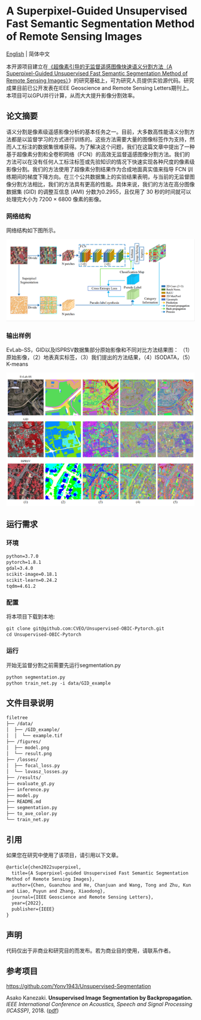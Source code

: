 # A Superpixel-Guided Unsupervised Fast Semantic Segmentation Method of Remote Sensing Images

[English](./README-zh_CN.md) | 简体中文 

本开源项目建立在[《超像素引导的无监督遥感图像快速语义分割方法（A Superpixel-Guided Unsupervised Fast Semantic Segmentation Method of Remote Sensing Images）](https://ieeexplore.ieee.org/document/9854897?source=authoralert)》的研究基础上，可为研究人员提供实验源代码。研究成果目前已公开发表在IEEE Geoscience and Remote Sensing Letters期刊上。本项目可以GPU并行计算，从而大大提升影像分割效率。

## 论文摘要
语义分割是像素级遥感影像分析的基本任务之一。目前，大多数高性能语义分割方法都是以监督学习的方式进行训练的。这些方法需要大量的图像标签作为支持，然而人工标注的数据集很难获得。为了解决这个问题，我们在这篇文章中提出了一种基于超像素分割和全卷积网络（FCN）的高效无监督遥感图像分割方法。我们的方法可以在没有任何人工标注标签或先验知识的情况下快速实现各种尺度的像素级影像分割。我们的方法使用了超像素分割结果作为合成地面真实值来指导 FCN 训练期间的梯度下降方向。在三个公共数据集上的实验结果表明，与当前的无监督图像分割方法相比，我们的方法具有更高的性能。具体来说，我们的方法在高分图像数据集 (GID) 的调整互信息 (AMI) 分数为0.2955，且仅用了 30 秒的时间就可以处理完大小为 7200 × 6800 像素的影像。

### 网络结构
网络结构如下图所示。

![alt text](figures/model.png)

### 输出样例
EvLab-SS，GID以及ISPRSV数据集部分原始影像和不同对比方法结果图： （1）原始影像，（2）地表真实标签，（3）我们提出的方法结果，（4）ISODATA，（5）K-means

![alt text](figures/result.png)

## 运行需求
### 环境
```
python=3.7.0
pytorch=1.8.1
gdal=3.4.0 
scikit-image=0.18.1
scikit-learn=0.24.2
tqdm=4.61.2
```

### 配置
将本项目下载到本地:
```
git clone git@github.com:CVEO/Unsupervised-OBIC-Pytorch.git
cd Unsupervised-OBIC-Pytorch
```
### 运行
开始无监督分割之前需要先运行segmentation.py
```
python segmentation.py 
python train_net.py -i data/GID_example
```
## 文件目录说明
```
filetree 
├── /data/
│  ├── /GID_example/
│  │  └── example.tif
├── /figures/
│  ├── model.png
│  └── result.png
├── /losses/
│  ├── focal_loss.py
│  └── lovasz_losses.py
├── /results/
├── evaluate_gt.py
├── inference.py
├── model.py
├── README.md
├── segmentation.py
├── to_ave_color.py
└── train_net.py

```

## 引用
如果您在研究中使用了该项目，请引用以下文章。
```
@article{chen2022superpixel,
  title={A Superpixel-guided Unsupervised Fast Semantic Segmentation Method of Remote Sensing Images},
  author={Chen, Guanzhou and He, Chanjuan and Wang, Tong and Zhu, Kun and Liao, Puyun and Zhang, Xiaodong},
  journal={IEEE Geoscience and Remote Sensing Letters},
  year={2022},
  publisher={IEEE}
}
```

## 声明
代码仅出于非商业和研究目的而发布。若为商业目的使用，请联系作者。

## 参考项目
https://github.com/Yonv1943/Unsupervised-Segmentation

Asako Kanezaki.
**Unsupervised Image Segmentation by Backpropagation.** 
*IEEE International Conference on Acoustics, Speech and Signal Processing (ICASSP)*, 2018.
([pdf](https://kanezaki.github.io/pytorch-unsupervised-segmentation/ICASSP2018_kanezaki.pdf))